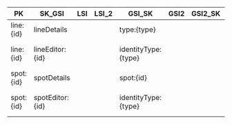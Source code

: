 | PK        | SK_GSI          | LSI | LSI_2 | GSI_SK              | GSI2 | GSI2_SK | ...Attributes                          |
| --------- | --------------- | --- | ----- | ------------------- | ---- | ------- | -------------------------------------- |
| line:{id} | lineDetails     |     |       | type:{type}         |      |         | geojson                                |
| line:{id} | lineEditor:{id} |     |       | identityType:{type} |      |         | synchMembers, addedType, name, surname |
| spot:{id} | spotDetails     |     |       | spot:{id}           |      |         | geojson                                |
| spot:{id} | spotEditor:{id} |     |       | identityType:{type} |      |         | synchMembers, addedType, name, surname |
